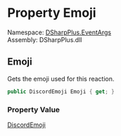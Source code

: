# Property Emoji

Namespace: [DSharpPlus.EventArgs](DSharpPlus.EventArgs.md)  
Assembly: DSharpPlus.dll

## <a id="DSharpPlus_EventArgs_MessageReactionAddEventArgs_Emoji"></a>Emoji

Gets the emoji used for this reaction.

```csharp
public DiscordEmoji Emoji { get; }
```

### Property Value

[DiscordEmoji](DSharpPlus.Entities.DiscordEmoji.md)

